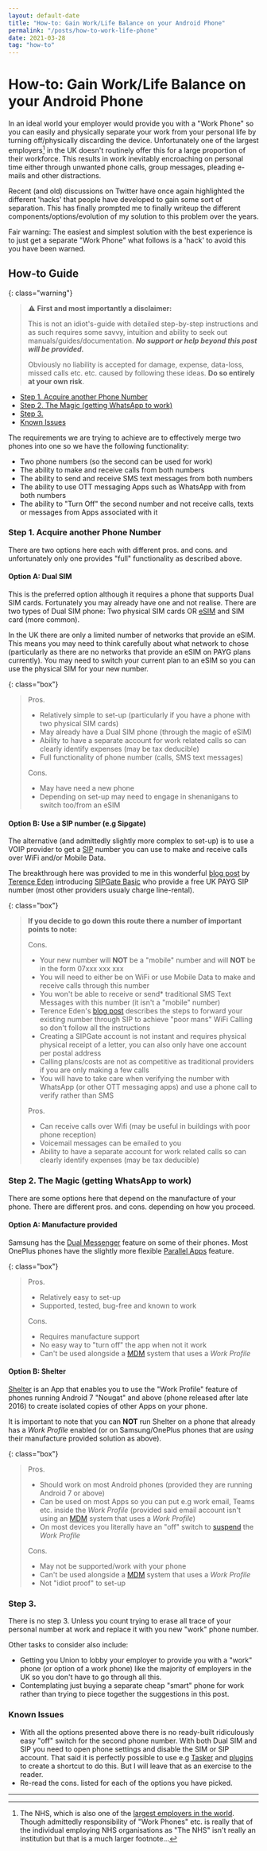 ```yaml
---
layout: default-date
title: "How-to: Gain Work/Life Balance on your Android Phone"
permalink: "/posts/how-to-work-life-phone"
date: 2021-03-28
tag: "how-to"
---
```


# How-to: Gain Work/Life Balance on your Android Phone

In an ideal world your employer would provide you with a "Work Phone" so you can easily and physically separate your work from your personal life by turning off/physically discarding the device. Unfortunately one of the largest employers[^1] in the UK doesn't routinely offer this for a large proportion of their workforce. This results in work inevitably encroaching on personal time either through unwanted phone calls, group messages, pleading e-mails and other distractions.

Recent (and old) discussions on Twitter have once again highlighted the different 'hacks' that people have developed to gain some sort of separation. This has finally prompted me to finally writeup the different components/options/evolution of my solution to this problem over the years.

Fair warning: The easiest and simplest solution with the best experience is to just get a separate "Work Phone" what follows is a 'hack' to avoid this you have been warned.

## How-to Guide

{: class="warning"}
> ⚠️ **First and most importantly a disclaimer:**
>
> This is not an idiot's-guide with detailed step-by-step instructions and as such requires some savvy, intuition and ability to seek out manuals/guides/documentation. _**No support or help beyond this post will be provided.**_
>
> Obviously no liability is accepted for damage, expense, data-loss, missed calls etc. etc. caused by following these ideas. **Do so entirely at your own risk**.

- [Step 1. Acquire another Phone Number](#step-1-acquire-another-phone-number)
- [Step 2. The Magic (getting WhatsApp to work)](#step-2-the-magic-getting-whatsapp-to-work)
- [Step 3.](#step-3)
- [Known Issues](#known-issues)

The requirements we are trying to achieve are to effectively merge two phones into one so we have the following functionality:
- Two phone numbers (so the second can be used for work)
- The ability to make and receive calls from both numbers
- The ability to send and receive SMS text messages from both numbers
- The ability to use OTT messaging Apps such as WhatsApp with from both numbers
- The ability to "Turn Off" the second number and not receive calls, texts or messages from Apps associated with it


### Step 1. Acquire another Phone Number

There are two options here each with different pros. and cons. and unfortunately only one provides "full" functionality as described above.

#### Option A: Dual SIM

This is the preferred option although it requires a phone that supports Dual SIM cards. Fortunately you may already have one and not realise. There are two types of Dual SIM phone: Two physical SIM cards OR [eSIM](https://en.wikipedia.org/wiki/ESIM) and SIM card (more common).

In the UK there are only a limited number of networks that provide an eSIM. This means you may need to think carefully about what network to chose (particularly as there are no networks that provide an eSIM on PAYG plans currently). You may need to switch your current plan to an eSIM so you can use the physical SIM for your new number.

{: class="box"}
> Pros.
> - Relatively simple to set-up (particularly if you have a phone with two physical SIM cards)
> - May already have a Dual SIM phone (through the magic of eSIM)
> - Ability to have a separate account for work related calls so can clearly identify expenses (may be tax deducible)
> - Full functionality of phone number (calls, SMS text messages)
> 
> Cons.
> - May have need a new phone
> - Depending on set-up may need to engage in shenanigans to switch too/from an eSIM

#### Option B: Use a SIP number (e.g Sipgate)

The alternative (and admittedly slightly more complex to set-up) is to use a VOIP provider to get a [SIP](https://en.wikipedia.org/wiki/Session_Initiation_Protocol) number you can use to make and receive calls over WiFi and/or Mobile Data.

The breakthrough here was provided to me in this wonderful [blog post](https://shkspr.mobi/blog/2020/07/adding-sip-calls-to-android-for-free/) by [Terence Eden](https://twitter.com/edent) introducing [SIPGate Basic](https://www.sipgatebasic.co.uk/) who provide a free UK PAYG SIP number (most other providers usualy charge line-rental).

{: class="box"}
> **If you decide to go down this route there a number of important points to note:**
>
> Cons.
> - Your new number will **NOT** be a "mobile" number and will **NOT** be in the form 07xxx xxx xxx
> - You will need to either be on WiFi or use Mobile Data to make and receive calls through this number
> - You won't be able to receive or send* traditional SMS Text Messages with this number (it isn't a "mobile" number)
> - Terence Eden's [blog post](https://shkspr.mobi/blog/2020/07/adding-sip-calls-to-android-for-free/) describes the steps to forward your existing number through SIP to achieve "poor mans" WiFi Calling so don't follow all the instructions
> - Creating a SIPGate account is not instant and requires physical physical receipt of a letter, you can also only have one account per postal address
> - Calling plans/costs are not as competitive as traditional providers if you are only making a few calls
> - You will have to take care when verifying the number with WhatsApp (or other OTT messaging apps) and use a phone call to verify rather than SMS
> 
> Pros.
> - Can receive calls over Wifi (may be useful in buildings with poor phone reception)
> - Voicemail messages can be emailed to you
> - Ability to have a separate account for work related calls so can clearly identify expenses (may be tax deducible)


### Step 2. The Magic (getting WhatsApp to work)

There are some options here that depend on the manufacture of your phone. There are different pros. and cons. depending on how you proceed.

#### Option A: Manufacture provided
Samsung has the [Dual Messenger](https://www.samsung.com/uk/support/mobile-devices/how-do-i-set-up-dual-messenger/) feature on some of their phones. Most OnePlus phones have the slightly more flexible [Parallel Apps](https://www.oneplus.com/uk/support/answer/detail/op98) feature.

{: class="box"}
> Pros.
> - Relatively easy to set-up
> - Supported, tested, bug-free and known to work
> 
> Cons.
> - Requires manufacture support
> - No easy way to "turn off" the app when not it work
> - Can't be used alongside a [MDM](https://en.wikipedia.org/wiki/Mobile_device_management) system that uses a _Work Profile_

#### Option B: Shelter

[Shelter](https://play.google.com/store/apps/details?id=net.typeblog.shelter) is an App that enables you to use the "Work Profile" feature of phones running Android 7 "Nougat" and above (phone released after late 2016) to create isolated copies of other Apps on your phone.

It is important to note that you can **NOT** run Shelter on a phone that already has a _Work Profile_ enabled (or on Samsung/OnePlus phones that are _using_ their manufacture provided solution as above).

{: class="box"}
> Pros.
> - Should work on most Android phones (provided they are running Android 7 or above)
> - Can be used on most Apps so you can put e.g work email, Teams etc. inside the _Work Profile_ (provided said email account isn't using an [MDM](https://en.wikipedia.org/wiki/Mobile_device_management) system that uses a _Work Profile_)
> - On most devices you literally have an "off" switch to [suspend](https://support.google.com/work/android/answer/7029561?hl=en) the _Work Profile_
> 
> Cons.
> - May not be supported/work with your phone
> - Can't be used alongside a [MDM](https://en.wikipedia.org/wiki/Mobile_device_management) system that uses a _Work Profile_
> - Not "idiot proof" to set-up 


### Step 3.

There is no step 3. Unless you count trying to erase all trace of your personal number at work and replace it with you new "work" phone number.

Other tasks to consider also include: 
- Getting you Union to lobby your employer to provide you with a "work" phone (or option of a work phone) like the majority of employers in the UK so you don't have to go through all this.
- Contemplating just buying a separate cheap "smart" phone for work rather than trying to piece together the suggestions in this post.


### Known Issues

- With all the options presented above there is no ready-built ridiculously easy "off" switch for the second phone number. With both Dual SIM and SIP you need to open phone settings and disable the SIM or SIP account. That said it is perfectly possible to use e.g [Tasker](https://play.google.com/store/apps/details?id=net.dinglisch.android.taskerm) and [plugins](https://play.google.com/store/apps/details?id=com.joaomgcd.taskersettings) to create a shortcut to do this. But I will leave that as an exercise to the reader.
- Re-read the cons. listed for each of the options you have picked.


---

[^1]: The NHS, which is also one of the [largest employers in the world](https://en.wikipedia.org/wiki/List_of_largest_employers). Though admittedly responsibility of "Work Phones" etc. is really that of the individual employing NHS organisations as "The NHS" isn't really an institution but that is a much larger footnote...